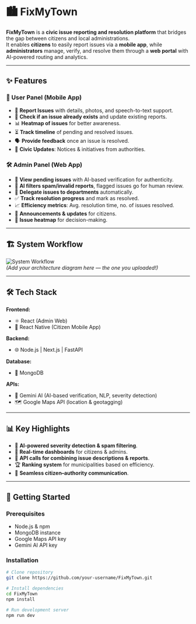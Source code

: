 # 🏙️ FixMyTown  

**FixMyTown** is a **civic issue reporting and resolution platform** that bridges the gap between citizens and local administrations.  
It enables **citizens** to easily report issues via a **mobile app**, while **administrators** manage, verify, and resolve them through a **web portal** with AI-powered routing and analytics.  

---

## ✨ Features  

### 👥 User Panel (Mobile App)
- 📍 **Report Issues** with details, photos, and speech-to-text support.  
- 🔄 **Check if an issue already exists** and update existing reports.  
- 📊 **Heatmap of issues** for better awareness.  
- ⏳ **Track timeline** of pending and resolved issues.  
- 🗣️ **Provide feedback** once an issue is resolved.  
- 📢 **Civic Updates**: Notices & initiatives from authorities.  

### 🛠️ Admin Panel (Web App)
- 📌 **View pending issues** with AI-based verification for authenticity.  
- 🤖 **AI filters spam/invalid reports**, flagged issues go for human review.  
- 🏢 **Delegate issues to departments** automatically.  
- ✅ **Track resolution progress** and mark as resolved.  
- 📈 **Efficiency metrics**: Avg. resolution time, no. of issues resolved.  
- 📰 **Announcements & updates** for citizens.  
- 📍 **Issue heatmap** for decision-making.  

---

## 🏗️ System Workflow  

![System Workflow](./assets/fixmytown-flow.png)  
*(Add your architecture diagram here — the one you uploaded!)*  

---

## 🛠️ Tech Stack  

**Frontend:**  
- ⚛️ React (Admin Web)  
- 📱 React Native (Citizen Mobile App)  

**Backend:**  
- 🌐 Node.js | Next.js | FastAPI  

**Database:**  
- 🍃 MongoDB  

**APIs:**  
- 🔮 Gemini AI (AI-based verification, NLP, severity detection)  
- 🗺️ Google Maps API (location & geotagging)  

---

## 📊 Key Highlights  
- 🔎 **AI-powered severity detection & spam filtering**.  
- 🚀 **Real-time dashboards** for citizens & admins.  
- 📡 **API calls for combining issue descriptions & reports**.  
- 🏆 **Ranking system** for municipalities based on efficiency.  
- 🔗 **Seamless citizen–authority communication**.  

---

## 🚀 Getting Started  

### Prerequisites  
- Node.js & npm  
- MongoDB instance  
- Google Maps API key  
- Gemini AI API key  

### Installation  
```bash
# Clone repository
git clone https://github.com/your-username/FixMyTown.git

# Install dependencies
cd FixMyTown
npm install

# Run development server
npm run dev
